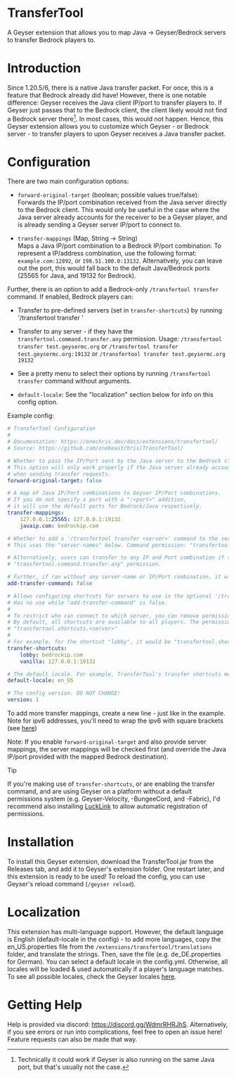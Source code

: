 # TransferTool

A Geyser extension that allows you to map Java -> Geyser/Bedrock servers to transfer Bedrock players to.

# Introduction
Since 1.20.5/6, there is a native Java transfer packet. For once, this is a feature that Bedrock already did have! 
However, there is one notable difference: Geyser receives the Java client IP/port to transfer players to. If Geyser
just passes that to the Bedrock client, the client likely would not find a Bedrock server there[^1].
In most cases, this would not happen. Hence, this Geyser extension allows you to customize which Geyser - or Bedrock server -
to transfer players to upon Geyser receives a Java transfer packet.


[^1]: Technically it could work if Geyser is also running on the same Java port, but that's usually not the case.

# Configuration
There are two main configuration options:
- `forward-original-target` (boolean; possible values true/false): <br>
    Forwards the IP/port combination received from the Java server directly to the Bedrock client. 
This would only be useful in the case where the Java server already accounts for the receiver to be a Geyser player,
and is already sending a Geyser server IP/port to connect to.

- `transfer-mappings` (Map, String -> String) <br>
    Maps a Java IP/port combination to a Bedrock IP/port combination. To represent a IP/address combination, 
use the following format: `example.com:12892`, or `198.51.100.0:13132`. Alternatively, you can leave out the port,
this would fall back to the default Java/Bedrock ports (25565 for Java, and 19132 for Bedrock).

Further, there is an option to add a Bedrock-only `/transfertool transfer` command. If enabled, Bedrock players can:
- Transfer to pre-defined servers (set in `transfer-shortcuts`) by running '/transfertool transfer <server>'
- Transfer to any server - if they have the `transfertool.command.transfer.any` permission. Usage:
`/transfertool transfer test.geysermc.org` or `/transfertool transfer test.geysermc.org:19132` or `/transfertool transfer test.geysermc.org 19132`
- See a pretty menu to select their options by running `/transfertool transfer` command without arguments.

- `default-locale`: See the "localization" section below for info on this config option.

Example config:
```yaml
# TransferTool Configuration
# 
# Documentation: https://onechris.dev/docs/extensions/transfertool/
# Source: https://github.com/onebeastchris/TransferTool/

# Whether to pass the IP/Port sent by the Java server to the Bedrock client.
# This option will only work properly if the Java server already accounts for Geyser clients
# when sending transfer requests.
forward-original-target: false

# A map of Java IP/Port combinations to Geyser IP/Port combinations.
# If you do not specify a port with a ":<port>" addition,
# it will use the default ports for Bedrock/Java respectively.
transfer-mappings:
    127.0.0.1:25565: 127.0.0.1:19132
    javaip.com: bedrockip.com

# Whether to add a '/transfertool transfer <server>' command to the server that can only be used by Bedrock players.
# This uses the "server-names" below. Command permission: "transfertool.command.transfer".

# Alternatively, users can transfer to any IP and Port combination if they additionally have the
# "transfertool.command.transfer.any" permission.

# Further, if ran without any server-name or IP/Port combination, it will open a menu.
add-transfer-command: false

# Allows configuring shortcuts for servers to use in the optional '/transfertool transfer <server>' command.
# Has no use while "add-transfer-command" is false.
#
# To restrict who can connect to which server, you can remove permissions from users.
# By default, all shortcuts are available to all players. The permissions follow the following format:
# "transfertool.shortcuts.<server>"
#
# For example, for the shortcut "lobby", it would be "transfertool.shortcuts.lobby".
transfer-shortcuts:
    lobby: bedrockip.com
    vanilla: 127.0.0.1:19132

# The default locale. For example, TransferTool's transfer shortcuts menu can be localized.
default-locale: en_US

# The config version. DO NOT CHANGE!
version: 1
```

To add more transfer mappings, create a new line - just like in the example.
Note for ipv6 addresses, you'll need to wrap the ipv6 with square brackets (see [here](https://en.wikipedia.org/wiki/IPv6_address#Literal_IPv6_addresses_in_network_resource_identifiers))

Note:
If you enable `forward-original-target` and also provide server mappings, the server mappings will be checked first (and override the Java IP/port provided with the mapped Bedrock destination).

> [!TIP]
> If you're making use of `transfer-shortcuts`, or are enabling the transfer command,
> and are using Geyser on a platform without a default permissions system (e.g. Geyser-Velocity, -BungeeCord, and -Fabric),
> I'd recommend also installing [LuckLink](https://github.com/onebeastchris/LuckLink) to allow automatic registration of permissions.

# Installation
To install this Geyser extension, download the TransferTool.jar from the Releases tab, and add it to Geyser's extension folder.
One restart later, and this extension is ready to be used! To reload the config, you can use Geyser's reload command (`/geyser reload`).

# Localization
This extension has multi-language support. However, the default language is English (default-locale in the config) - to add more languages, copy the en_US.properties file from the `/extensions/transfertool/translations` folder, and translate the strings. 
Then, save the file (e.g. de_DE.properties for German). You can select a default locale in the config.yml. Otherwise, all locales will be loaded & used automatically if a player's language matches. 
To see all possible locales, check the Geyser locales [here](https://github.com/GeyserMC/languages/tree/master/texts).

# Getting Help
Help is provided via discord: https://discord.gg/WdmrRHRJhS. Alternatively, if you see errors or run into complications, feel free to open an issue here! Feature requests can also be made that way.